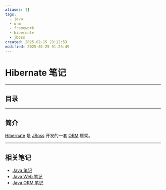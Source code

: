 ```yaml
---
aliases: []
tags:
  - java
  - orm
  - framework
  - hibernate
  - jboss
created: 2025-02-15 20:12:53
modified: 2025-02-25 01:26:49
---
```


# Hibernate 笔记

---

## 目录

---

## 简介

[Hibernate](https://hibernate.org) 是 [JBoss](https://www.jboss.org) 开发的一套 [ORM](../Java_ORM_Note.md) 框架。

---

## 相关笔记

* [Java 笔记](../Java_Note.md)
* [Java Web 笔记](../Java_Servlet_Note.md)
* [Java ORM 笔记](../Java_ORM_Note.md)

